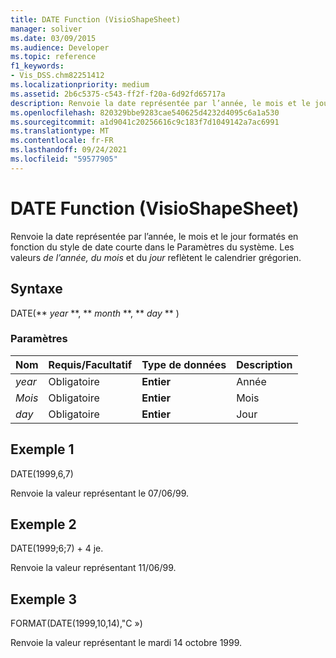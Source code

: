 ```yaml
---
title: DATE Function (VisioShapeSheet)
manager: soliver
ms.date: 03/09/2015
ms.audience: Developer
ms.topic: reference
f1_keywords:
- Vis_DSS.chm82251412
ms.localizationpriority: medium
ms.assetid: 2b6c5375-c543-ff2f-f20a-6d92fd65717a
description: Renvoie la date représentée par l’année, le mois et le jour formatés en fonction du style de date courte dans les Paramètres du système. Les valeurs de l’année, du mois et du jour reflètent le calendrier grégorien.
ms.openlocfilehash: 820329bbe9283cae540625d4232d4095c6a1a530
ms.sourcegitcommit: a1d9041c20256616c9c183f7d1049142a7ac6991
ms.translationtype: MT
ms.contentlocale: fr-FR
ms.lasthandoff: 09/24/2021
ms.locfileid: "59577905"
---
```

# <a name="date-function-visioshapesheet"></a>DATE Function (VisioShapeSheet)

Renvoie la date représentée par l’année, le mois et le jour formatés en fonction du style de date courte dans le Paramètres du système.   Les valeurs  *de l’année,* *du mois*  et du  *jour*  reflètent le calendrier grégorien. 
  
## <a name="syntax"></a>Syntaxe

DATE(** *year* **, ** *month* **, ** *day* ** ) 
  
### <a name="parameters"></a>Paramètres

|**Nom**|**Requis/Facultatif**|**Type de données**|**Description**|
|:-----|:-----|:-----|:-----|
| _year_ <br/> |Obligatoire  <br/> |**Entier** <br/> |Année  <br/> |
| _Mois_ <br/> |Obligatoire  <br/> |**Entier** <br/> |Mois  <br/> |
| _day_ <br/> |Obligatoire  <br/> |**Entier** <br/> |Jour  <br/> |
   
## <a name="example-1"></a>Exemple 1

DATE(1999,6,7)
  
Renvoie la valeur représentant le 07/06/99.
  
## <a name="example-2"></a>Exemple 2

DATE(1999;6;7) + 4 je.
  
Renvoie la valeur représentant 11/06/99.
  
## <a name="example-3"></a>Exemple 3

FORMAT(DATE(1999,10,14),"C »)
  
Renvoie la valeur représentant le mardi 14 octobre 1999.
  

